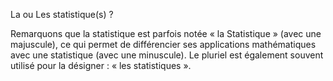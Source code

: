   La ou Les statistique(s) ? 



Remarquons que la statistique est parfois notée « la Statistique » (avec une majuscule), ce qui permet de différencier ses applications mathématiques avec une statistique (avec une minuscule). Le pluriel est également souvent utilisé pour la désigner : « les statistiques ».
